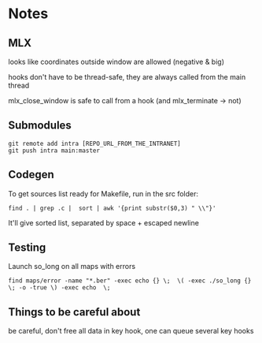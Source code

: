 # Notes

## MLX

looks like coordinates outside window are allowed (negative & big)

hooks don't have to be thread-safe, they are always called from the main thread

mlx_close_window is safe to call from a hook (and mlx_terminate -> not)

## Submodules

```shell
git remote add intra [REPO_URL_FROM_THE_INTRANET]
git push intra main:master
```

## Codegen

To get sources list ready for Makefile, run in the src folder:

```shell
find . | grep .c |  sort | awk '{print substr($0,3) " \\"}'
```

It'll give sorted list, separated by space + escaped newline

## Testing

Launch so_long on all maps with errors

```shell
find maps/error -name "*.ber" -exec echo {} \;  \( -exec ./so_long {} \; -o -true \) -exec echo  \;
```

## Things to be careful about

be careful, don't free all data in key hook, one can queue several key hooks

